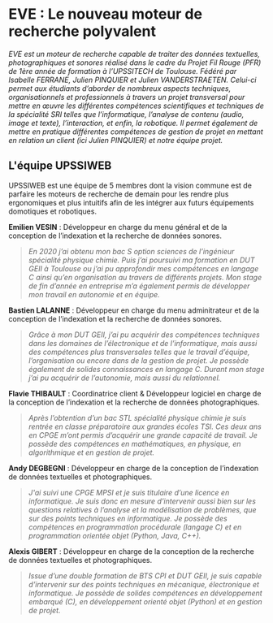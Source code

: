 # EVE : Le nouveau moteur de recherche polyvalent

*EVE est un moteur de recherche capable de traiter des données textuelles, photographiques et sonores réalisé dans le cadre du Projet Fil Rouge (PFR) de 1ère année de formation à l’UPSSITECH de Toulouse. Fédéré par Isabelle FERRANE, Julien PINQUIER et Julien VANDERSTRAETEN. Celui-ci permet aux étudiants d’aborder de nombreux aspects techniques, organisationnels et professionnels à travers un projet transversal pour mettre en œuvre les différentes compétences scientifiques et techniques de la spécialité SRI telles que l’informatique, l’analyse de contenu (audio, image et texte), l’interaction, et enfin, la robotique.
Il permet également de mettre en pratique différentes compétences de gestion de projet en mettant en relation un client (ici Julien PINQUIER) et notre équipe projet.*

## L'équipe UPSSIWEB
UPSSIWEB est une équipe de 5 membres dont la vision commune est de parfaire les moteurs de recherche de demain pour les rendre plus ergonomiques et plus intuitifs afin de les intégrer aux futurs équipements domotiques et robotiques.

__Emilien VESIN__ : Développeur en charge du menu général et de la conception de l’indexation et la recherche de données sonores.
> *En 2020 j’ai obtenu mon bac S option sciences de l’ingénieur spécialité physique chimie. Puis j’ai poursuivi ma formation en DUT GEII à Toulouse ou j’ai pu approfondir mes compétences en langage C ainsi qu’en organisation au travers de différents projets. Mon stage de fin d’année en entreprise m’a également permis de développer mon travail en autonomie et en équipe.*

__Bastien LALANNE__ : Développeur en charge du menu adminitrateur et de la conception de l’indexation et la recherche de données sonores.
> *Grâce à mon DUT GEII, j’ai pu acquérir des compétences techniques dans les domaines de l’électronique et de l’informatique, mais aussi des compétences plus transversales telles que le travail d’équipe, l’organisation ou encore dans de la gestion de projet. Je possède également de solides connaissances en langage C. Durant mon stage j’ai pu acquérir de l’autonomie, mais aussi du relationnel.*

__Flavie THIBAULT__ : Coordinatrice client & Développeur logiciel en charge de la conception de l’indexation et la recherche de données photographiques.
> *Après l’obtention d’un bac STL spécialité physique chimie je suis rentrée en classe préparatoire aux grandes écoles TSI. Ces deux ans en CPGE m’ont permis d’acquérir une grande capacité de travail. Je possède des compétences en mathématiques, en physique, en algorithmique et en gestion de projet.*

__Andy DEGBEGNI__ : Développeur en charge de la conception de l’indexation de données textuelles et photographiques.
> *J'ai suivi une CPGE MPSI et je suis titulaire d’une licence en informatique. Je suis donc en mesure d’intervenir aussi bien sur les questions relatives à l’analyse et la modélisation de problèmes, que sur des points techniques en informatique. Je possède des compétences en programmation procédurale (langage C) et en programmation orientée objet (Python, Java, C++).*

__Alexis GIBERT__ : Développeur en charge de la conception de la recherche de données textuelles et photographiques.
> *Issue d’une double formation de BTS CPI et DUT GEII, je suis capable d’intervenir sur des points techniques en mécanique, électronique et informatique. Je possède de solides compétences en développement embarqué (C), en développement orienté objet (Python) et en gestion de projet.*

